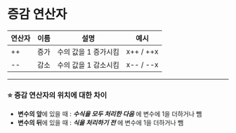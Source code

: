 # 증감 연산자

| 연산자 | 이름 | 설명 | 예시 |
| --- | --- | --- | --- |
| ++ | 증가 | 수의 값을 1 증가시킴 | x++ / ++x |
| -- | 감소 | 수의 값을 1 감소시킴 | x-- / --x |

---

### ⭐ 증감 연산자의 위치에 대한 차이

- **변수의 앞**에 있을 때 : _**수식을 모두 처리한 다음**_ 에 변수에 1을 더하거나 뺌
- **변수의 뒤**에 있을 때 : _**식을 처리하기 전**_ 에 변수에 1을 더하거나 뺌
